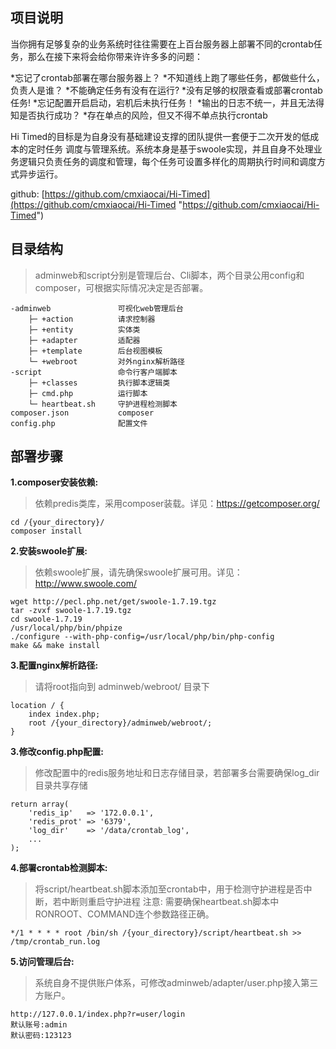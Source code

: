 ## 项目说明

当你拥有足够复杂的业务系统时往往需要在上百台服务器上部署不同的crontab任务，那么在接下来将会给你带来许许多多的问题：

*忘记了crontab部署在哪台服务器上？
*不知道线上跑了哪些任务，都做些什么，负责人是谁？
*不能确定任务有没有在运行?
*没有足够的权限查看或部署crontab任务!
*忘记配置开启启动，宕机后未执行任务！
*输出的日志不统一，并且无法得知是否执行成功？
*存在单点的风险，但又不得不单点执行crontab

Hi Timed的目标是为自身没有基础建设支撑的团队提供一套便于二次开发的低成本的定时任务 调度与管理系统。系统本身是基于swoole实现，并且自身不处理业务逻辑只负责任务的调度和管理，每个任务可设置多样化的周期执行时间和调度方式异步运行。



github: [https://github.com/cmxiaocai/Hi-Timed](https://github.com/cmxiaocai/Hi-Timed "https://github.com/cmxiaocai/Hi-Timed")

## 目录结构

> adminweb和script分别是管理后台、Cli脚本，两个目录公用config和composer，可根据实际情况决定是否部署。

    -adminweb               可视化web管理后台
        ├─ +action          请求控制器
        ├─ +entity          实体类
        ├─ +adapter         适配器
        ├─ +template        后台视图模板
        └─ +webroot         对外nginx解析路径
    -script                 命令行客户端脚本
        ├─ +classes         执行脚本逻辑类
        ├─ cmd.php          运行脚本
        └─ heartbeat.sh     守护进程检测脚本
    composer.json           composer
    config.php              配置文件


## 部署步骤

**1.composer安装依赖:**

> 依赖predis类库，采用composer装载。详见：https://getcomposer.org/

    cd /{your_directory}/
    composer install

**2.安装swoole扩展:**

> 依赖swoole扩展，请先确保swoole扩展可用。详见：http://www.swoole.com/

    wget http://pecl.php.net/get/swoole-1.7.19.tgz
    tar -zvxf swoole-1.7.19.tgz
    cd swoole-1.7.19
    /usr/local/php/bin/phpize
    ./configure --with-php-config=/usr/local/php/bin/php-config
    make && make install

**3.配置nginx解析路径:**

> 请将root指向到 adminweb/webroot/ 目录下

    location / {
        index index.php;
        root /{your_directory}/adminweb/webroot/;
    }

**3.修改config.php配置:**

> 修改配置中的redis服务地址和日志存储目录，若部署多台需要确保log_dir目录共享存储

    return array(
        'redis_ip'   => '172.0.0.1',
        'redis_prot' => '6379',
        'log_dir'    => '/data/crontab_log',
        ...
    );

**4.部署crontab检测脚本:**

> 将script/heartbeat.sh脚本添加至crontab中，用于检测守护进程是否中断，若中断则重启守护进程
> 注意: 需要确保heartbeat.sh脚本中RONROOT、COMMAND连个参数路径正确。

    */1 * * * * root /bin/sh /{your_directory}/script/heartbeat.sh >> /tmp/crontab_run.log

**5.访问管理后台:**

> 系统自身不提供账户体系，可修改adminweb/adapter/user.php接入第三方账户。

    http://127.0.0.1/index.php?r=user/login
    默认账号:admin
    默认密码:123123
    